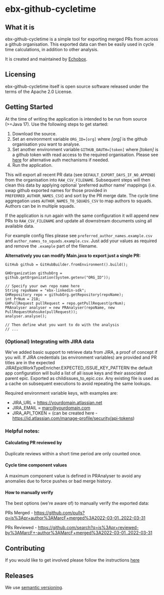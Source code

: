 # ebx-github-cycletime

## What it is

ebx-github-cycletime is a simple tool for exporting merged PRs from across a github organisation. 
This exported data can then be easily used in cycle time calculations, in addition to other 
analysis.

It is created and maintained by [Echobox](http://echobox.com).

## Licensing

ebx-github-cycletime itself is open source software released under the terms of the Apache 2.0 License.

## Getting Started

At the time of writing the application is intended to be run from source (>=Java 17). Use the 
following steps to get started:

1. Download the source.
2. Set an environment variable `ORG_ID=[org]` where _[org]_ is the github organisation you want 
   to analyse.   
3. Set another environment variable `GITHUB_OAUTH=[token]` where _[token]_ is a github token with 
   read access to the required organisation. Please see [here](https://github-api.kohsuke.org/index.html) 
   for alternative auth mechanisms if needed.
4. Run the application.

This will export all recent PR data (see `DEFAULT_EXPORT_DAYS_IF_NO_APPEND`) from the organisation 
into `RAW_CSV_FILENAME`. Subsequent steps will then clean this data by applying optional 
'preferred author name' mappings (i.e. swap github exported names for those provided in 
`PREFERRED_AUTHOR_NAMES_CSV`) and sort by the PR merge date. The cycle time aggregation uses 
`AUTHOR_NAMES_TO_SQUADS_CSV` to map authors to squads. Authors can be in multiple squads.

If the application is run again with the same configuration it will append new PRs to 
`RAW_CSV_FILENAME` and update all downstream documents using all available data.

For example config files please see `preferred_author_names.example.csv` and 
`author_names_to_squads.example.csv`. Just add your values as required and remove the 
`.example` part of the filename.

**Alternatively you can modify Main.java to export just a single PR:**

```
GitHub github = GitHubBuilder.fromEnvironment().build();

GHOrganization githubOrg = github.getOrganization(System.getenv("ORG_ID"));

// Specify your own repo name here
String repoName = "ebx-linkedin-sdk";
GHRepository repo = githubOrg.getRepository(repoName);
int PrNum = 218;
GHPullRequest pullRequest = repo.getPullRequest(prNum);
PRAnalyser analyser = new PRAnalyser(repoName, new PullRequestKohsuke(pullRequest));
analyser.analyse();

// Then define what you want to do with the analysis
// ...
```

### (Optional) Integrating with JIRA data

We've added basic support to retrieve data from JIRA, a proof of concept 
if you will. If JIRA credentials (as environment variables) are provided and PR titles are in the 
expected JIRAEpicWorkTypeEnricher.EXPECTED_ISSUE_KEY_PATTERN the default app configuration will 
build a list of all issue keys and their associated parent epic. Exported as childissues_to_epic.csv. 
Any existing file is used as a cache on subsequent executions to avoid repeating the same lookups.

Required environment variable keys, with examples are:

* JIRA_URL = https://yourdomain.atlassian.net
* JIRA_EMAIL = marc@yourdomain.com
* JIRA_API_TOKEN = (can be created here - https://id.atlassian.com/manage-profile/security/api-tokens)

### Helpful notes:

#### Calculating PR reviewed by

Duplicate reviews within a short time period are only counted once.

#### Cycle time component values

A maximum component value is defined in PRAnalyser to avoid any anomalies due to force pushes or 
bad merge history.

#### How to manually verify

The best options (we're aware of) to  manually verify the exported data:

PRs Merged - https://github.com/pulls?q=is%3Apr+author%3AMarcF+merged%3A2022-03-01..2022-03-31

PRs Reviewed - https://github.com/search?q=is%3Apr+reviewed-by%3AMarcF+-author%3AMarcF+merged%3A2022-03-01..2022-03-31

## Contributing

If you would like to get involved please follow the instructions
[here](https://github.com/ebx/ebx-github-cycletime/tree/master/CONTRIBUTING.md)

## Releases

We use [semantic versioning](https://semver.org/).